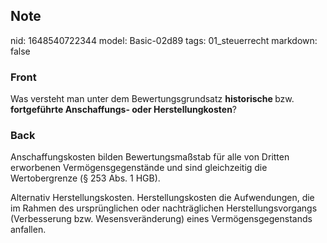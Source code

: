 ## Note
nid: 1648540722344
model: Basic-02d89
tags: 01_steuerrecht
markdown: false

### Front
Was versteht man unter dem Bewertungsgrundsatz <b>historische </b>bzw. <b>fortgeführte Anschaffungs- oder Herstellungkosten</b>?

### Back
Anschaffungskosten bilden Bewertungsmaßstab für alle von Dritten erworbenen Vermögensgegenstände und sind gleichzeitig die Wertobergrenze (§ 253 Abs. 1 HGB).

Alternativ Herstellungskosten. Herstellungskosten die Aufwendungen, die im Rahmen des ursprünglichen oder nachträglichen Herstellungsvorgangs (Verbesserung bzw. Wesensveränderung) eines Vermögensgegenstands anfallen.
